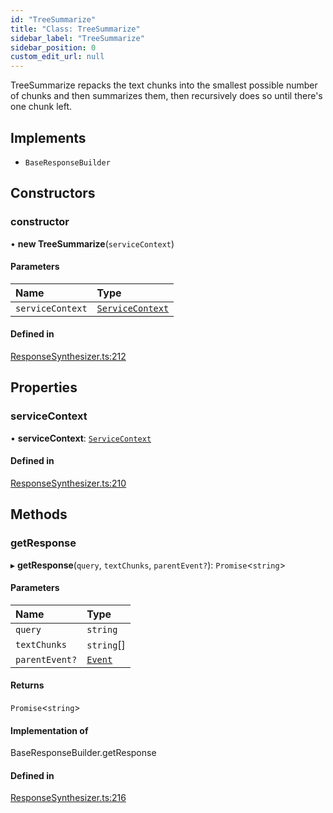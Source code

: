 ```yaml
---
id: "TreeSummarize"
title: "Class: TreeSummarize"
sidebar_label: "TreeSummarize"
sidebar_position: 0
custom_edit_url: null
---
```


TreeSummarize repacks the text chunks into the smallest possible number of chunks and then summarizes them, then recursively does so until there's one chunk left.

## Implements

- `BaseResponseBuilder`

## Constructors

### constructor

• **new TreeSummarize**(`serviceContext`)

#### Parameters

| Name | Type |
| :------ | :------ |
| `serviceContext` | [`ServiceContext`](../interfaces/ServiceContext.md) |

#### Defined in

[ResponseSynthesizer.ts:212](https://github.com/run-llama/LlamaIndexTS/blob/5a765aa/packages/core/src/ResponseSynthesizer.ts#L212)

## Properties

### serviceContext

• **serviceContext**: [`ServiceContext`](../interfaces/ServiceContext.md)

#### Defined in

[ResponseSynthesizer.ts:210](https://github.com/run-llama/LlamaIndexTS/blob/5a765aa/packages/core/src/ResponseSynthesizer.ts#L210)

## Methods

### getResponse

▸ **getResponse**(`query`, `textChunks`, `parentEvent?`): `Promise`<`string`\>

#### Parameters

| Name | Type |
| :------ | :------ |
| `query` | `string` |
| `textChunks` | `string`[] |
| `parentEvent?` | [`Event`](../interfaces/Event.md) |

#### Returns

`Promise`<`string`\>

#### Implementation of

BaseResponseBuilder.getResponse

#### Defined in

[ResponseSynthesizer.ts:216](https://github.com/run-llama/LlamaIndexTS/blob/5a765aa/packages/core/src/ResponseSynthesizer.ts#L216)
